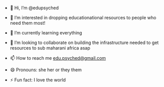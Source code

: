 - 👋 Hi, I’m @edupsyched
- 👀 I’m interested in dropping educationational resources to people who need them most!
- 🌱 I’m currently learning everything
  
- 💞️ I’m looking to collaborate on building the infrastructure needed to get resources to sub maharani africa asap
- 📫 How to reach me edu.psyched@gmail.com
- 😄 Pronouns: she her or they them
- ⚡ Fun fact: I love the world

<!---
edupsyched/edupsyched is a ✨ special ✨ repository because its `README.md` (this file) appears on your GitHub profile.
You can click the Preview link to take a look at your changes.
--->
